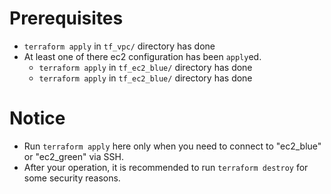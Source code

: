 # Prerequisites
- `terraform apply` in `tf_vpc/` directory has done
- At least one of there ec2 configuration has been `apply`ed.
  - `terraform apply` in `tf_ec2_blue/` directory has done
  - `terraform apply` in `tf_ec2_blue/` directory has done

# Notice
- Run `terraform apply` here only when you need to connect to "ec2_blue" or "ec2_green" via SSH.
- After your operation, it is recommended to run `terraform destroy` for some security reasons.